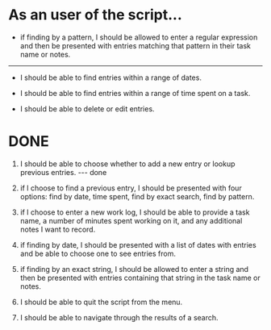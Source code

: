 # As an user of the script... 

* if finding by a pattern, I should be allowed to enter a regular expression and then be presented with entries matching that pattern in their task name or notes.

---

* I should be able to find entries within a range of dates.

* I should be able to find entries within a range of time spent on a task.

* I should be able to delete or edit entries.


DONE
====

1. I should be able to choose whether to add a new entry or lookup previous entries. --- done 

2. if I choose to find a previous entry, I should be presented with four options: find by date, time spent, find by exact search, find by pattern.

3. if I choose to enter a new work log, I should be able to provide a task name, a number of minutes spent working on it, and any additional notes I want to record.

4. if finding by date, I should be presented with a list of dates with entries and be able to choose one to see entries from.

5. if finding by an exact string, I should be allowed to enter a string and then be presented with entries containing that string in the task name or notes.

6. I should be able to quit the script from the menu.

7. I should be able to navigate through the results of a search.
